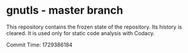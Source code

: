 # gnutls - master branch

This repository contains the frozen state of the repository.
Its history is cleared. It is used only for static code
analysis with Codacy.

Commit Time: 1729386184